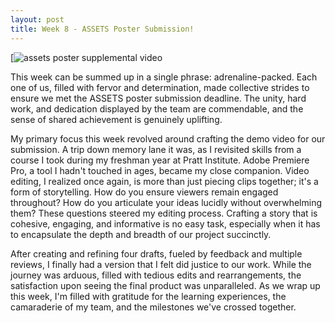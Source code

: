 ```yaml
---
layout: post
title: Week 8 - ASSETS Poster Submission!
---
```

[![assets poster supplemental video](https://github.com/leozhvng23/dream-blog/assets/57277493/53b97b1d-5415-4e29-af91-91b149cc32eb)

This week can be summed up in a single phrase: adrenaline-packed. Each one of us, filled with fervor and determination, made collective strides to ensure we met the ASSETS poster submission deadline. The unity, hard work, and dedication displayed by the team are commendable, and the sense of shared achievement is genuinely uplifting.

My primary focus this week revolved around crafting the demo video for our submission. A trip down memory lane it was, as I revisited skills from a course I took during my freshman year at Pratt Institute. Adobe Premiere Pro, a tool I hadn't touched in ages, became my close companion. Video editing, I realized once again, is more than just piecing clips together; it's a form of storytelling. How do you ensure viewers remain engaged throughout? How do you articulate your ideas lucidly without overwhelming them? These questions steered my editing process. Crafting a story that is cohesive, engaging, and informative is no easy task, especially when it has to encapsulate the depth and breadth of our project succinctly.

After creating and refining four drafts, fueled by feedback and multiple reviews, I finally had a version that I felt did justice to our work. While the journey was arduous, filled with tedious edits and rearrangements, the satisfaction upon seeing the final product was unparalleled. As we wrap up this week, I'm filled with gratitude for the learning experiences, the camaraderie of my team, and the milestones we've crossed together.
